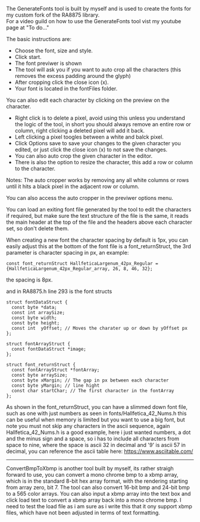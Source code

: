 The GenerateFonts tool is built by myself and is used to create the fonts for my custom fork of the RA8875 library. <br>
For a video guild on how to use the GenerateFonts tool vist my youtube page at "To do..."

The basic instructions are:
- Choose the font, size and style.
- Click start.
- The font previwer is shown
- The tool will ask you if you want to auto crop all the characters (this removes the excess padding around the glyph)
- After cropping click the close icon (x).
- Your font is located in the fontFiles folder.

You can also edit each character by clicking on the preview on the character.
- Right click is to delete a pixel, avoid using this unless you understand the logic of the tool, in short you should always remove an entire row or column, right clicking a deleted pixel will add it back.
- Left clicking a pixel toogles between a white and balck pixel.
- Click Options save to save your changes to the given character you edited, or just click the close icon (x) to not save the changes.
- You can also auto crop the given character in the editor.
- There is also the option to resize the character, this add a row or column to the character.


Notes: 
The auto cropper works by removing any all white columns or rows until it hits a black pixel in the adjacent row or column.

You can also access the auto cropper in the previwer options menu.

You can load an exiting font file generated by the tool to edit the characters if required, but make sure the text structure of the file is the same, it reads the main header at the top of the file and the headers above each character set, so don't delete them.

When creating a new font the character spacing by default is 1px, you can easily adjust this at the bottom of the font file is a font_returnStruct, the 3rd parameter is character spacing in px, 
an example:

    const font_returnStruct HallfeticaLargenum_42px_Regular = {HallfeticaLargenum_42px_Regular_array, 26, 8, 46, 32};

the spacing is 8px.

and in RA8875.h line 293 is the font structs 

    struct fontDataStruct {
      const byte *data;
      const int arraySize;
      const byte width;
      const byte height;
      const int  yOffset; // Moves the charater up or down by yOffset px
    };
    
    struct fontArrayStruct {
      const fontDataStruct *image;
    };
    
    struct font_returnStruct {
      const fontArrayStruct *fontArray;
      const byte arraySize;
      const byte xMargin; // The gap in px between each character
      const byte yMargin; // line hight
      const char startChar; // The first character in the fontArray
    };



As shown in the font_returnStruct, you can have a slimmed down font file, such as one with just numbers as seen in fonts/Hallfetica_42_Nums.h
this can be useful when memory is limited but you want to use a big font, but note you must not skip any characters in the ascii sequence, again Hallfetica_42_Nums.h is a good example, here i just wanted numbers, a dot and the minus sign and a space, so i has to include all characters from space to nine, where the space is ascii 32 in decimal and '9' is ascii 57 in decimal, you can reference the ascii table here: https://www.asciitable.com/

--------------------------------------------------------------------------------------------------------------------------------------------------------------------------------------------------------------------------------------------------------------

ConvertBmpToXbmp is another tool built by myself, its rather straigh forward to use, you can convert a mono chrome bmp to a xbmp array, which is in the standard 8-bit hex array format, with the rendering starting from array zero, bit 7.
The tool can also convert 16-bit bmp and 24-bit bmp to a 565 color arrays.
You can also input a xbmp array into the text box and click load text to convert a xbmp array back into a mono chrome bmp.
I need to test the load file as i am sure as i write this that it ony support xbmp files, which have not been adjusted in terms of text formatting.
